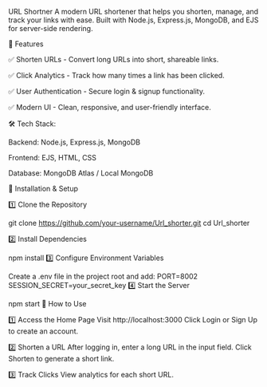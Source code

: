 URL Shortner
A modern URL shortener that helps you shorten, manage, and track your links with ease. Built with Node.js, Express.js, MongoDB, and EJS for server-side rendering.

🚀 Features

✅ Shorten URLs - Convert long URLs into short, shareable links.

✅ Click Analytics - Track how many times a link has been clicked.

✅ User Authentication - Secure login & signup functionality.

✅ Modern UI - Clean, responsive, and user-friendly interface.

🛠 Tech Stack:

Backend: Node.js, Express.js, MongoDB

Frontend: EJS, HTML, CSS

Database: MongoDB Atlas / Local MongoDB

🚀 Installation & Setup

1️⃣ Clone the Repository

git clone https://github.com/your-username/Url_shorter.git
cd Url_shorter

2️⃣ Install Dependencies

npm install
3️⃣ Configure Environment Variables

Create a .env file in the project root and add:
PORT=8002
SESSION_SECRET=your_secret_key
4️⃣ Start the Server

npm start
🌟 How to Use

1️⃣ Access the Home Page Visit http://localhost:3000 Click Login or Sign Up to create an account.

2️⃣ Shorten a URL After logging in, enter a long URL in the input field. Click Shorten to generate a short link.

3️⃣ Track Clicks View analytics for each short URL.
